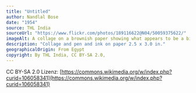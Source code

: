 ```yaml
---
title: "Untitled"
author: Nandlal Bose
date: "1954"
source: THL India
sourceUrl: "https://www.flickr.com/photos/189116622@N04/50059375622/"
imageAlt: A collage on a brownish paper showing what appears to be a big chicken with two small chicks
description: "Collage and pen and ink on paper 2.5 x 3.0 in."
geographicalOrigin: From Egypt
copyright: By THL India, CC BY-SA 2.0,
---
```


CC BY-SA 2.0 Lizenz: [https://commons.wikimedia.org/w/index.php?curid=106058341](https://commons.wikimedia.org/w/index.php?curid=106058341)
